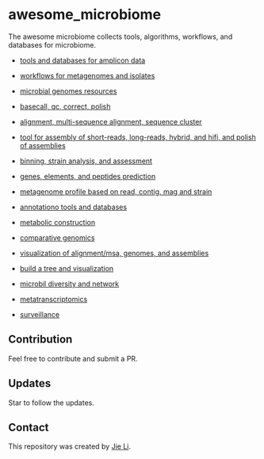# awesome_microbiome

The awesome microbiome collects tools, algorithms, workflows, and databases for microbiome.

- [tools and databases for amplicon data](./0.amplicon.md)
- [workflows for metagenomes and isolates](./1.workflows-metagenome-isolates.md)
- [microbial genomes resources](./2.microbial-genomes-resource.md)

- [basecall, qc, correct, polish](./3.basecall-qc-correct-fetch.md)
- [alignment, multi-sequence alignment, sequence cluster](./4.align-mapping-msa-cluster.md)
- [tool for assembly of short-reads, long-reads, hybrid, and hifi, and polish of assemblies](./5.assembly-short-long-hybrid-hifi-polish.md)
- [binning, strain analysis, and assessment](./6.bin-strain-assess.md)
- [genes, elements, and peptides prediction](./7.predict-gene-elements-peptides.md)
- [metagenome profile based on read, contig, mag and strain](./8.tax-read-contig-mag-strain.md)
- [annotationo tools and databases](./9.annotation-tools-databases.md)
- [metabolic construction](./10.metabolic.md)

- [comparative genomics](./11.comparative-genomics.md)

- [visualization of alignment/msa, genomes, and assemblies](./12.view-msa-genome-assemblies.md)

- [build a tree and visualization](./13.build_tree-view.md)

- [microbil diversity and network](14.microbial_diversity.md)

- [metatranscriptomics](./15.metatranscriptomic.md)

- [surveillance](./16.surveillance.md)

## Contribution
Feel free to contribute and submit a PR.

## Updates
Star to follow the updates.

## Contact
This repository was created by [Jie Li](https://github.com/lijier6).
